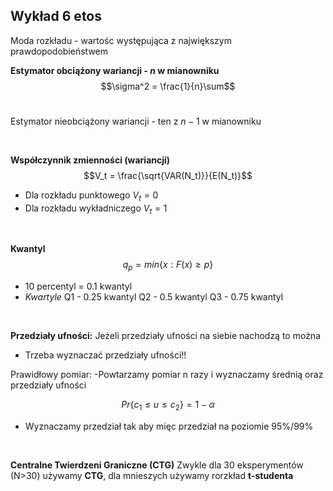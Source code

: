 ## Wykład 6 etos
Moda rozkładu - wartośc występująca z największym prawdopodobieństwem

**Estymator obciążony wariancji - $n$ w mianowniku**
$$\sigma^2 = \frac{1}{n}\sum$$
<br>

Estymator nieobciążony wariancji - ten z $n-1$ w mianowniku

<br>

**Współczynnik zmienności (wariancji)**
$$V_t = \frac{\sqrt{VAR(N_t)}}{E(N_t)}$$
- Dla rozkładu punktowego $V_t = 0$ 
- Dla rozkładu wykładniczego $V_t = 1$

<br>

**Kwantyl**
$$q_p = min\{x: F(x) \geq p\}$$

- 10 percentyl = 0.1 kwantyl
- *Kwartyle*
	Q1 - 0.25 kwantyl
	Q2 - 0.5 kwantyl
	Q3 - 0.75 kwantyl

<br>

**Przedziały ufności:**
Jeżeli przedziały ufności na siebie nachodzą to można 
- Trzeba wyznaczać przedziały ufności!!

Prawidłowy pomiar:
-Powtarzamy pomiar n razy i wyznaczamy średnią oraz przedziały ufności

$$Pr\{c_1 \leq u \leq c_2 \} = 1 - \alpha$$
- Wyznaczamy przedział tak aby mięc przedział na poziomie 95%/99%

<br>

**Centralne Twierdzeni Graniczne (CTG)**
Zwykle dla 30 eksperymentów (N>30) używamy **CTG**, dla mnieszych używamy rorzkład **t-studenta**
 